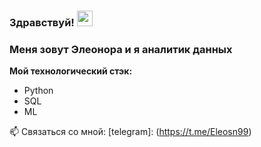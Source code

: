 ### Здравствуй! <img src="https://c.tenor.com/yWSRmymbuBkAAAAC/waving-hi.gif" width="25px">
### Меня зовут Элеонора и я аналитик данных

**Мой технологический стэк:**

* Python
* SQL
* ML

📫 Связаться со мной: [telegram]: (https://t.me/Eleosn99)



<!--
**eleosni/eleosni** is a ✨ _special_ ✨ repository because its `README.md` (this file) appears on your GitHub profile.

Here are some ideas to get you started:

- 🔭 I’m currently working on ...
- 🌱 I’m currently learning ...
- 👯 I’m looking to collaborate on ...
- 🤔 I’m looking for help with ...
- 💬 Ask me about ...
- 📫 How to reach me: ...
- 😄 Pronouns: ...
- ⚡ Fun fact: ...
-->
